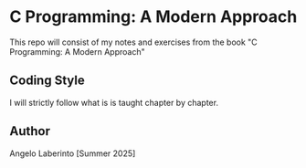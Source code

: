 # C Programming: A Modern Approach

This repo will consist of my notes and exercises from the book
"C Programming: A Modern Approach"

## Coding Style

I will strictly follow what is is taught chapter by chapter.

## Author

Angelo Laberinto        	[Summer 2025]


